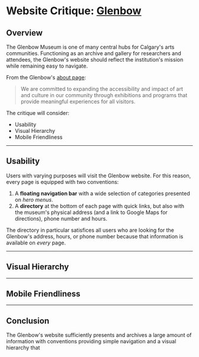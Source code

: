 # Website Critique: [Glenbow](https://www.glenbow.org/)

## Overview
The Glenbow Museum is one of many central hubs for Calgary's arts communities. Functioning as an archive and gallery for researchers and attendees, the Glenbow's website should reflect the institution's mission while remaining easy to navigate.

From the Glenbow's [about page](https://www.glenbow.org/about):
>We are committed to expanding the accessibility and impact of art and culture in our community through exhibitions and programs that provide meaningful experiences for all visitors.

The critique will consider:

- Usability
- Visual Hierarchy
- Mobile Friendliness
---
## Usability
Users with varying purposes will visit the Glenbow website. For this reason, every page is equipped with two conventions:

1. A **floating navigation bar** with a wide selection of categories presented on *hero menus*.
2. A **directory** at the bottom of each page with quick links, but also with the museum's physical address (and a link to Google Maps for directions), phone number and hours.

The directory in particular satisfices all users who are looking for the Glenbow's address, hours, or phone number because that information is available on *every* page.

---

## Visual Hierarchy

---

## Mobile Friendliness

---
## Conclusion
The Glenbow's website sufficiently presents and archives a large amount of information with conventions providing simple navigation and a visual hierarchy that